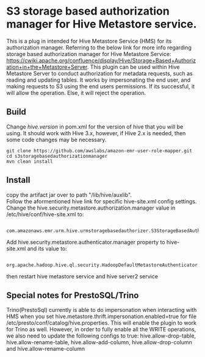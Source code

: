 # S3 storage based authorization manager for Hive Metastore service.

This is a plug in intended for Hive Metastore Service (HMS) for its authorization manager. Referring to the below link for more info regarding storage based authorization manager for Hive Metastore Service: https://cwiki.apache.org/confluence/display/Hive/Storage+Based+Authorization+in+the+Metastore+Server. This plugin can be used within Hive Metastore Server to conduct authorization for metadata requests, such as reading and updating tables. It works by impersonating the end user, and making requests to S3 using the end users permissions. If its successful, it will allow the operation. Else, it will reject the operation. 

## Build

Change *hive.version* in pom.xml for the version of hive that you will be using. It should work with Hive 3.x, however, if Hive 2.x is needed, then some code changes may be necessary. 

```
git clone https://github.com/awslabs/amazon-emr-user-role-mapper.git
cd s3storagebasedauthorizationmanager
mvn clean install
```

## Install

copy the artifact jar over to path "/lib/hive/auxlib".  
Follow the aformentioned hive link for specific hive-site.xml config settings.  
Change the hive.security.metastore.authorization.manager value in /etc/hive/conf/hive-site.xml to:  

```
  com.amazonaws.emr.urm.hive.urmstoragebasedauthorizer.S3StorageBasedAuthorizationProvider  
```

Add hive.security.metastore.authenticator.manager property to hive-site.xml and its value to:  
```
  org.apache.hadoop.hive.ql.security.HadoopDefaultMetastoreAuthenticator.  
```

then restart hive metastore service and hive server2 service

## Special notes for PrestoSQL/Trino

Trino(PrestoSql) currently is able to do impersonation when interacting with HMS when you set hive.metastore.thrift.impersonation.enabled=true for file
/etc/presto/conf/catalog/hive.properties. This will enable the plugin to work for Trino as well. However, in order to fully enable all the WRITE operations, we also need to update the following configs to true:
hive.allow-drop-table, hive.allow-rename-table, hive.allow-add-column, hive.allow-drop-column and hive.allow-rename-column
